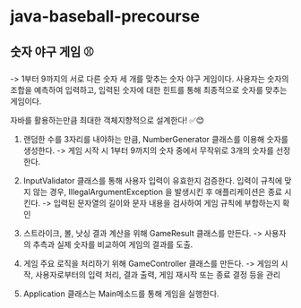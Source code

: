 # java-baseball-precourse
## 숫자 야구 게임 ⚾️
-> 1부터 9까지의 서로 다른 숫자 세 개를 맞추는 숫자 야구 게임이다. 사용자는 숫자의 조합을 예측하여 입력하고, 입력된 숫자에 대한 힌트를 통해 최종적으로 숫자를 맞추는 게임이다.

자바를 활용하는만큼 최대한 객체지향적으로 설계한다! ✅😊

1. 랜덤한 수를 3자리를 내야하는 만큼, NumberGenerator 클래스를 이용해 숫자를 생성한다.
-> 게임 시작 시 1부터 9까지의 숫자 중에서 무작위로 3개의 숫자를 선정한다.

2. InputValidator 클래스를 통해 사용자 입력이 유효한지 검증한다. 입력이 규칙에 맞지 않는 경우, IllegalArgumentException 을 발생시킨 후 애플리케이션은 종료 시킨다.
-> 입력된 문자열의 길이와 문자 내용을 검사하여 게임 규칙에 부합하는지 확인

3. 스트라이크, 볼, 낫싱 결과 계산을 위해 GameResult 클래스를 만든다.
-> 사용자의 추측과 실제 숫자를 비교하여 게임의 결과를 도출.

4. 게임 주요 로직을 처리하기 위해 GameController 클래스를 만든다.
-> 게임의 시작, 사용자로부터의 입력 처리, 결과 출력, 게임 재시작 또는 종료 결정 등을 관리

5. Application 클래스는 Main메소드를 통해 게임을 실행한다.
